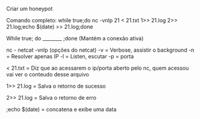 
Criar um honeypot

Comando completo:
while true;do nc -vnlp 21 < 21.txt 1>> 21.log 2>> 21.log;echo $(date) >> 21.log;done

While true; do ________ ;done (Mantém a conexão ativa)

nc - netcat
-vnlp (opções do netcat)
-v = Verbose, assistir o background
-n = Resolver apenas IP
-l = Listen, escutar
-p = porta

< 21.txt = Diz que ao acessarem o ip/porta aberto pelo nc, quem acessou vai ver o conteudo desse arquivo


1>> 21.log = Salva o retorno de sucesso

2>> 21.log = Salva o retorno de erro

;echo $(date) = concatena e exibe uma data
